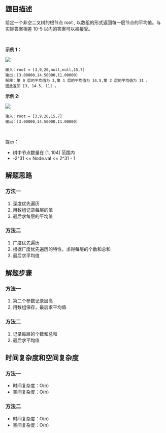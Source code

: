 ## 题目描述
给定一个非空二叉树的根节点 root , 以数组的形式返回每一层节点的平均值。与实际答案相差 10-5 以内的答案可以被接受。

 

**示例 1：**

![](https://assets.leetcode.com/uploads/2021/03/09/avg1-tree.jpg)

```
输入：root = [3,9,20,null,null,15,7]
输出：[3.00000,14.50000,11.00000]
解释：第 0 层的平均值为 3,第 1 层的平均值为 14.5,第 2 层的平均值为 11 。
因此返回 [3, 14.5, 11] 。
```
**示例 2:**

![](https://assets.leetcode.com/uploads/2021/03/09/avg2-tree.jpg)

```
输入：root = [3,9,20,15,7]
输出：[3.00000,14.50000,11.00000]
```
 

提示：

+ 树中节点数量在 [1, 104] 范围内
+ -2^31 <= Node.val <= 2^31 - 1

## 解题思路

### 方法一

1. 深度优先遍历
2. 用数组记录每层的值
3. 最后求每层的平均值

### 方法二

1. 广度优先遍历
2. 根据广度优先遍历的特性，求得每层的个数和总和
3. 最后求平均值

## 解题步骤

### 方法一

1. 第二个参数记录层高
2. 用数组保存，最后求平均值

### 方法二

1. 记录每层的个数和总和
2. 最后求平均值

## 时间复杂度和空间复杂度

### 方法一

+ 时间复杂度：O(n)
+ 空间复杂度：O(n)

### 方法二

+ 时间复杂度：O(n)
+ 空间复杂度：O(n)